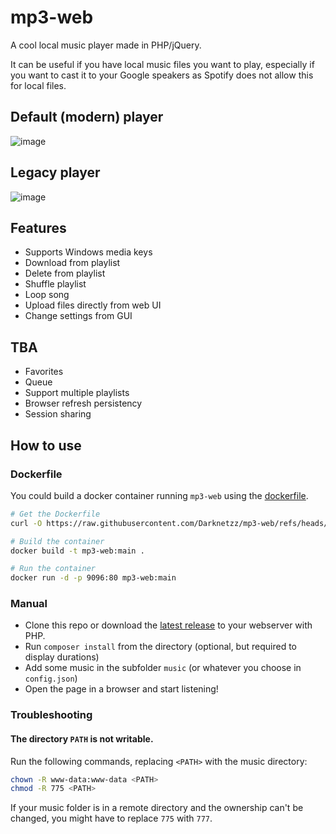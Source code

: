# mp3-web
A cool local music player made in PHP/jQuery.

It can be useful if you have local music files you want to play, 
especially if you want to cast it to your Google speakers as Spotify does not allow this for local files.

## Default (modern) player
![image](https://github.com/user-attachments/assets/c09b9566-930b-4e0e-9d4e-759124f956b6)

## Legacy player
![image](https://github.com/user-attachments/assets/7a3589a4-34e5-4028-b525-9978008a71ba)


## Features
* Supports Windows media keys
* Download from playlist
* Delete from playlist
* Shuffle playlist
* Loop song
* Upload files directly from web UI
* Change settings from GUI

## TBA
* Favorites
* Queue
* Support multiple playlists
* Browser refresh persistency
* Session sharing

## How to use

### Dockerfile
You could build a docker container running `mp3-web` using the [dockerfile](https://raw.githubusercontent.com/Darknetzz/mp3-web/refs/heads/main/Dockerfile).
```bash
# Get the Dockerfile
curl -O https://raw.githubusercontent.com/Darknetzz/mp3-web/refs/heads/main/Dockerfile

# Build the container
docker build -t mp3-web:main .

# Run the container
docker run -d -p 9096:80 mp3-web:main
```

### Manual
* Clone this repo or download the [latest release](https://github.com/Darknetzz/mp3-web/releases/latest) to your webserver with PHP.
* Run `composer install` from the directory (optional, but required to display durations)
* Add some music in the subfolder `music` (or whatever you choose in `config.json`)
* Open the page in a browser and start listening!

### Troubleshooting

#### The directory `PATH` is not writable.
Run the following commands, replacing `<PATH>` with the music directory:
```bash
chown -R www-data:www-data <PATH>
chmod -R 775 <PATH>
```

If your music folder is in a remote directory and the ownership can't be changed, you might have to replace `775` with `777`.
